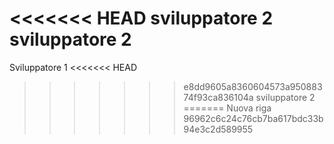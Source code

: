 <<<<<<< HEAD
sviluppatore 2
sviluppatore 2
=======
Sviluppatore 1
<<<<<<< HEAD
>>>>>>> e8dd9605a8360604573a95088374f93ca836104a
sviluppatore 2
=======
Nuova riga
>>>>>>> 96962c6c24c76cb7ba617bdc33b94e3c2d589955

